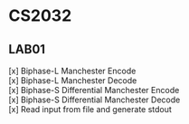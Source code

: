 # CS2032

## LAB01
[x] Biphase-L Manchester Encode  
[x] Biphase-L Manchester Decode  
[x] Biphase-S Differential Manchester Encode  
[x] Biphase-S Differential Manchester Decode  
[x] Read input from file and generate stdout  